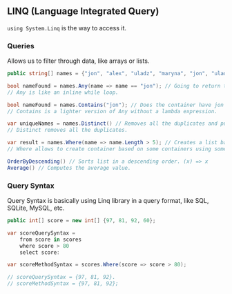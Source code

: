 ## LINQ (Language Integrated Query)
`using System.Linq` is the way to access it.
### Queries
Allows us to filter through data, like arrays or lists.<br>
```c#
public string[] names = {"jon", "alex", "uladz", "maryna", "jon", "uladz"};

bool nameFound = names.Any(name => name == "jon"); // Going to return true/false if jon is in the array using a lambda expression.
// Any is like an inline while loop.

bool nameFound = names.Contains("jon"); // Does the container have jon name?
// Contains is a lighter version of Any without a lambda expression.

var uniqueNames = names.Distinct() // Removes all the duplicates and puts them in a container.
// Distinct removes all the duplicates.

var result = names.Where(name => name.Length > 5); // Creates a list based on names array with names > 5 characters each.
// Where allows to create container based on some containers using some predicate logic.

OrderByDescending() // Sorts list in a descending order. (x) => x
Average() // Computes the average value.
```
### Query Syntax
Query Syntax is basically using Linq library in a query format, like SQL, SQLite, MySQL, etc.
```c#
public int[] score = new int[] {97, 81, 92, 60};

var scoreQuerySyntax = 
    from score in scores
    where score > 80
    select score:

var scoreMethodSyntax = scores.Where(score => score > 80);

// scoreQuerySyntax = {97, 81, 92}.
// scoreMethodSyntax = {97, 81, 92};
```
